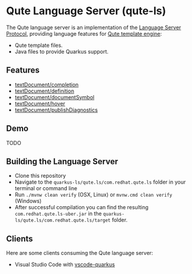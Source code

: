 Qute Language Server (qute-ls)
===========================

The Qute language server is an implementation of the 
[Language Server Protocol](https://github.com/Microsoft/language-server-protocol), providing
language features for [Qute template engine](https://quarkus.io/guides/qute-reference): 

 * Qute template files.
 * Java files to provide Quarkus support.

Features
--------------

* [textDocument/completion](https://microsoft.github.io/language-server-protocol/specifications/specification-3-14/#textDocument_completion)
* [textDocument/definition](https://microsoft.github.io/language-server-protocol/specifications/specification-3-14#textDocument_definition)
* [textDocument/documentSymbol](https://microsoft.github.io/language-server-protocol/specifications/specification-3-14/#textDocument_documentSymbol)
* [textDocument/hover](https://microsoft.github.io/language-server-protocol/specifications/specification-3-14/#textDocument_hover)
* [textDocument/publishDiagnostics](https://microsoft.github.io/language-server-protocol/specifications/specification-3-14/#textDocument_publishDiagnostics)

Demo
--------------

TODO

Building the Language Server
--------------
* Clone this repository
* Navigate to the `quarkus-ls/qute.ls/com.redhat.qute.ls` folder in your terminal or command line
* Run `./mvnw clean verify` (OSX, Linux) or `mvnw.cmd clean verify` (Windows)
* After successful compilation you can find the resulting `com.redhat.qute.ls-uber.jar` in the
`quarkus-ls/qute.ls/com.redhat.qute.ls/target` folder.

Clients
-------

Here are some clients consuming the Qute language server:

 * Visual Studio Code with [vscode-quarkus](https://github.com/redhat-developer/vscode-quarkus)